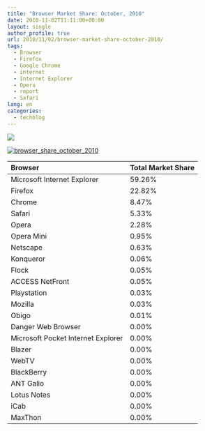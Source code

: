 ```yaml
---
title: "Browser Market Share: October, 2010"
date: 2010-11-02T11:11:00+00:00
layout: single
author_profile: true
url: 2010/11/02/browser-market-share-october-2010/
tags:
  - Browser
  - Firefox
  - Google Chrome
  - internet
  - Internet Explorer
  - Opera
  - report
  - Safari
lang: en
categories: 
  - techblog
---
```

[![](http://lh3.ggpht.com/_vaUVXcmC3OI/TM_qwNJHSLI/AAAAAAAAC_k/Ypje34V4vyg/Capture_thumb%5B3%5D.jpg?imgmax=800)](http://lh6.ggpht.com/_vaUVXcmC3OI/TM_quHPCKPI/AAAAAAAAC_g/T0OZxAkDHRA/s1600-h/Capture%5B7%5D.jpg)

[![browser_share_october_2010](http://lh4.ggpht.com/_vaUVXcmC3OI/TNHbtMGCW-I/AAAAAAAADBI/jwlVF2uDKdQ/browser_share_october_2010_thumb.png?imgmax=800 "browser_share_october_2010")](http://lh4.ggpht.com/_vaUVXcmC3OI/TNHbm2-z6PI/AAAAAAAADBE/NssqZTTNRvc/s1600-h/browser_share_october_2010%5B2%5D.png)

|      Browser|Total Market Share|
|:----|:----|
|      Microsoft Internet Explorer|59.26%|
|      Firefox|22.82%|
|      Chrome|8.47%|
|      Safari|5.33%|
|      Opera|2.28%|
|      Opera Mini|0.95%|
|      Netscape|0.63%|
|      Konqueror|0.06%|
|      Flock|0.05%|
|      ACCESS NetFront|0.05%|
|      Playstation|0.03%|
|      Mozilla|0.03%|
|      Obigo|0.01%|
|      Danger Web Browser|0.00%|
|      Microsoft Pocket Internet Explorer|0.00%|
|      Blazer|0.00%|
|      WebTV|0.00%|
|      BlackBerry|0.00%|
|      ANT Galio|0.00%|
|      Lotus Notes|0.00%|
|      iCab|0.00%|
|      MaxThon|0.00%|

